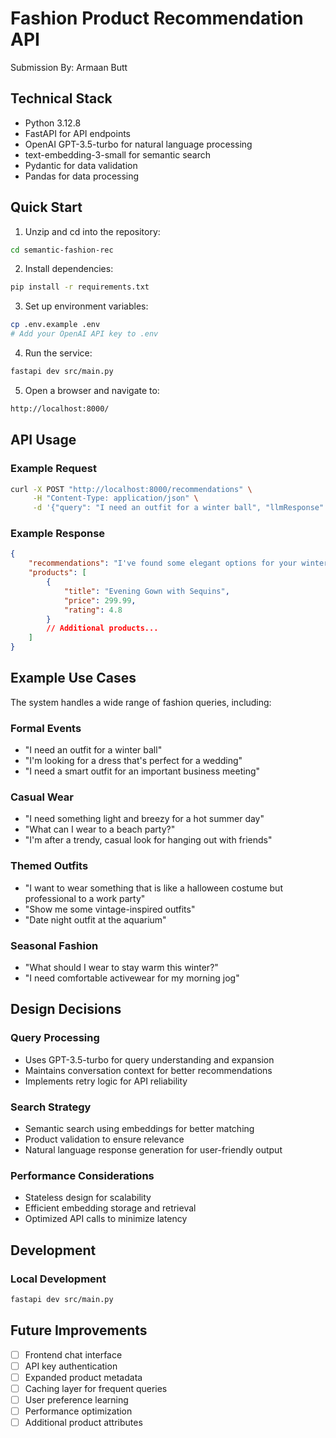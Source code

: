 # Fashion Product Recommendation API
Submission By: Armaan Butt

## Technical Stack

- Python 3.12.8
- FastAPI for API endpoints
- OpenAI GPT-3.5-turbo for natural language processing
- text-embedding-3-small for semantic search
- Pydantic for data validation
- Pandas for data processing

## Quick Start

1. Unzip and cd into the repository:
```bash
cd semantic-fashion-rec
```

2. Install dependencies:
```bash
pip install -r requirements.txt
```

3. Set up environment variables:
```bash
cp .env.example .env
# Add your OpenAI API key to .env
```

4. Run the service:
```bash
fastapi dev src/main.py
```
5. Open a browser and navigate to:
```bash
http://localhost:8000/
```

## API Usage

### Example Request
```bash
curl -X POST "http://localhost:8000/recommendations" \
     -H "Content-Type: application/json" \
     -d '{"query": "I need an outfit for a winter ball", "llmResponse": true}'
```

### Example Response
```json
{
    "recommendations": "I've found some elegant options for your winter ball...",
    "products": [
        {
            "title": "Evening Gown with Sequins",
            "price": 299.99,
            "rating": 4.8
        }
        // Additional products...
    ]
}
```

## Example Use Cases

The system handles a wide range of fashion queries, including:

### Formal Events
- "I need an outfit for a winter ball"
- "I'm looking for a dress that's perfect for a wedding"
- "I need a smart outfit for an important business meeting"

### Casual Wear
- "I need something light and breezy for a hot summer day"
- "What can I wear to a beach party?"
- "I'm after a trendy, casual look for hanging out with friends"

### Themed Outfits
- "I want to wear something that is like a halloween costume but professional to a work party"
- "Show me some vintage-inspired outfits"
- "Date night outfit at the aquarium"

### Seasonal Fashion
- "What should I wear to stay warm this winter?"
- "I need comfortable activewear for my morning jog"

## Design Decisions

### Query Processing
- Uses GPT-3.5-turbo for query understanding and expansion
- Maintains conversation context for better recommendations
- Implements retry logic for API reliability

### Search Strategy
- Semantic search using embeddings for better matching
- Product validation to ensure relevance
- Natural language response generation for user-friendly output

### Performance Considerations
- Stateless design for scalability
- Efficient embedding storage and retrieval
- Optimized API calls to minimize latency

## Development

### Local Development
```bash
fastapi dev src/main.py
```

## Future Improvements

- [ ] Frontend chat interface
- [ ] API key authentication
- [ ] Expanded product metadata
- [ ] Caching layer for frequent queries
- [ ] User preference learning
- [ ] Performance optimization
- [ ] Additional product attributes
